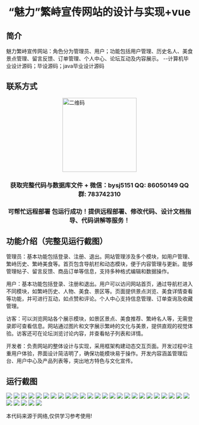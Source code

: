 <p><h1 align="center">“魅力”繁峙宣传网站的设计与实现+vue</h1></p>

## 简介
魅力繁峙宣传网站：角色分为管理员、用户；功能包括用户管理、历史名人、美食景点管理、留言反馈、订单管理、个人中心、论坛互动及内容展示。    --计算机毕业设计源码；毕设源码；java毕业设计源码


## 联系方式
<img src="https://bs-1329754181.cos.ap-shanghai.myqcloud.com/wx.jpg" alt="二维码" style="display: block; margin: 0 auto;" width="200px">
<p><h3 align="center">获取完整代码与数据库文件 + 微信：bysj5151 QQ: 86050149 QQ群: 783742310</h3></p>
<p><h3 align="center">可帮忙远程部署 包运行成功！提供远程部署、修改代码、设计文档指导、代码讲解等服务！</h3></p>

## 功能介绍（完整见运行截图）
管理员：基本功能包括登录、注册、退出。网站管理涉及多个模块，如用户管理、繁峙历史、繁峙美食等。首页包含导航栏和动态模块，便于内容管理与更新。能够管理帖子、留言反馈、商品订单等信息，支持多种格式编辑和数据操作。

用户：基本功能包括登录、注册和退出。用户可以访问网站首页，通过导航栏进入不同模块，如繁峙历史、人物、美食、景区等。页面提供景点浏览、美食详情查看等功能，并可进行互动，如点赞和评论。个人中心支持信息管理、订单查询及收藏管理。

访客：可以浏览网站各个展示模块，如景区景点、美食推荐、繁峙名人等，无需登录即可查看信息。网站通过图片和文字展示繁峙的文化与美景，提供直观的视觉体验。访客还可在论坛浏览讨论内容，并查看帖子列表和详情。

开发者：负责网站的整体设计与实现，采用框架构建动态交互页面。开发过程中注重用户体验，界面设计简洁明了，确保功能模块易于操作。开发内容涵盖管理后台、用户中心及产品列表等，突出地方特色与文化宣传。


## 运行截图
![](https://bs-1329754181.cos.ap-shanghai.myqcloud.com/ssm/CharmingFanZhiPromotionWebsite/img/001.jpg)
![](https://bs-1329754181.cos.ap-shanghai.myqcloud.com/ssm/CharmingFanZhiPromotionWebsite/img/002.jpg)
![](https://bs-1329754181.cos.ap-shanghai.myqcloud.com/ssm/CharmingFanZhiPromotionWebsite/img/003.jpg)
![](https://bs-1329754181.cos.ap-shanghai.myqcloud.com/ssm/CharmingFanZhiPromotionWebsite/img/004.jpg)
![](https://bs-1329754181.cos.ap-shanghai.myqcloud.com/ssm/CharmingFanZhiPromotionWebsite/img/005.jpg)
![](https://bs-1329754181.cos.ap-shanghai.myqcloud.com/ssm/CharmingFanZhiPromotionWebsite/img/006.jpg)
![](https://bs-1329754181.cos.ap-shanghai.myqcloud.com/ssm/CharmingFanZhiPromotionWebsite/img/007.jpg)
![](https://bs-1329754181.cos.ap-shanghai.myqcloud.com/ssm/CharmingFanZhiPromotionWebsite/img/008.jpg)
![](https://bs-1329754181.cos.ap-shanghai.myqcloud.com/ssm/CharmingFanZhiPromotionWebsite/img/009.jpg)
![](https://bs-1329754181.cos.ap-shanghai.myqcloud.com/ssm/CharmingFanZhiPromotionWebsite/img/010.jpg)
![](https://bs-1329754181.cos.ap-shanghai.myqcloud.com/ssm/CharmingFanZhiPromotionWebsite/img/011.jpg)
![](https://bs-1329754181.cos.ap-shanghai.myqcloud.com/ssm/CharmingFanZhiPromotionWebsite/img/012.jpg)
![](https://bs-1329754181.cos.ap-shanghai.myqcloud.com/ssm/CharmingFanZhiPromotionWebsite/img/013.jpg)
![](https://bs-1329754181.cos.ap-shanghai.myqcloud.com/ssm/CharmingFanZhiPromotionWebsite/img/014.jpg)
![](https://bs-1329754181.cos.ap-shanghai.myqcloud.com/ssm/CharmingFanZhiPromotionWebsite/img/015.jpg)
![](https://bs-1329754181.cos.ap-shanghai.myqcloud.com/ssm/CharmingFanZhiPromotionWebsite/img/016.jpg)
![](https://bs-1329754181.cos.ap-shanghai.myqcloud.com/ssm/CharmingFanZhiPromotionWebsite/img/017.jpg)
![](https://bs-1329754181.cos.ap-shanghai.myqcloud.com/ssm/CharmingFanZhiPromotionWebsite/img/018.jpg)
![](https://bs-1329754181.cos.ap-shanghai.myqcloud.com/ssm/CharmingFanZhiPromotionWebsite/img/019.jpg)
![](https://bs-1329754181.cos.ap-shanghai.myqcloud.com/ssm/CharmingFanZhiPromotionWebsite/img/020.jpg)
![](https://bs-1329754181.cos.ap-shanghai.myqcloud.com/ssm/CharmingFanZhiPromotionWebsite/img/021.jpg)
![](https://bs-1329754181.cos.ap-shanghai.myqcloud.com/ssm/CharmingFanZhiPromotionWebsite/img/022.jpg)
![](https://bs-1329754181.cos.ap-shanghai.myqcloud.com/ssm/CharmingFanZhiPromotionWebsite/img/023.jpg)
![](https://bs-1329754181.cos.ap-shanghai.myqcloud.com/ssm/CharmingFanZhiPromotionWebsite/img/024.jpg)
![](https://bs-1329754181.cos.ap-shanghai.myqcloud.com/ssm/CharmingFanZhiPromotionWebsite/img/025.jpg)
![](https://bs-1329754181.cos.ap-shanghai.myqcloud.com/ssm/CharmingFanZhiPromotionWebsite/img/026.jpg)
![](https://bs-1329754181.cos.ap-shanghai.myqcloud.com/ssm/CharmingFanZhiPromotionWebsite/img/027.jpg)
![](https://bs-1329754181.cos.ap-shanghai.myqcloud.com/ssm/CharmingFanZhiPromotionWebsite/img/028.jpg)
![](https://bs-1329754181.cos.ap-shanghai.myqcloud.com/ssm/CharmingFanZhiPromotionWebsite/img/029.jpg)
![](https://bs-1329754181.cos.ap-shanghai.myqcloud.com/ssm/CharmingFanZhiPromotionWebsite/img/030.jpg)

<p>本代码来源于网络,仅供学习参考使用!</p>
